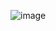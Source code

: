 ![image](https://github.com/DerronOnefive/NumberStats/assets/111064439/4997f1e7-c436-42de-b416-2bc8deb2e5d4)
